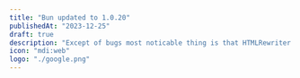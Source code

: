 ```yaml
---
title: "Bun updated to 1.0.20"
publishedAt: "2023-12-25"
draft: true
description: "Except of bugs most noticable thing is that HTMLRewriter now supports passing strings and ArrayBuffers to HTMLRewriter.transform"
icon: "mdi:web"
logo: "./google.png"
---
```

